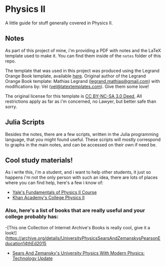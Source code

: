 # Physics II
A little guide for stuff generally covered in Physics II.

## Notes

As part of this project of mine, i'm providing a PDF with notes and the LaTeX template used to make it. You can find them inside of the `notes` folder of this repo. 

The template that was used in this project was produced using the Legrand Orange Book template, available [here](http://www.latextemplates.com/template/the-legrand-orange-book).
Original author of the Legrand Orange Book template: Mathias Legrand (legrand.mathias@gmail.com) with modifications by: Vel (vel@latextemplates.com). Give them some love!

The original license for this template is [CC BY-NC-SA 3.0 Deed](https://creativecommons.org/licenses/by-nc-sa/3.0/), All restrictions apply as far as i'm concerned, no Lawyer, but better safe than sorry.

## Julia Scripts

Besides the notes, there are a few scripts, written in the Julia programming language, that you might found useful. These scripts will mostly correspond to graphs in the main notes, and can be accessed on their own if need be.

## Cool study materials!

As i write this, i'm a student, and i want to help other students, it just so happens i'm not the only person with such an idea, there are lots of places where you can find help, here's a few i know of:

- [Yale's Fundamentals of Physics II Course](https://oyc.yale.edu/physics/phys-201/lecture-1)
- [Khan Academy's College Physics II](https://www.khanacademy.org/science/ap-physics-2)

### Also, here's a list of books that are really useful and your college probably has:
-[This one Collection of Internet Archive's Books is really cool, give it a look!](https://archive.org/details/UniversityPhysicsSearsAndZemanskysPearsonEducation14thEd2015
- [Sears And Zemansky's University Physics With Modern Physics: Technology Update](https://www.amazon.com/University-Physics-Modern-Technology-Update/dp/032189796X/ref=sr_1_1?crid=1YOH9C4SNB01H&dib=eyJ2IjoiMSJ9.ECP-gWSEfoGfpYTLNRV0aeohKrrOiQZgUo5teVlU6Yixn2JlSo1SDsbxmWQ7_x6Ti6A2jsyumhmzhPX55Q8CtiL5a56lHC-o7ORX0pRsjGhEz8QgcBVNGkZVzse6rDbxLIeMpSOyP51QmW4o7yAJsafIkomVFDBeK_G6R_tzl1JPv4pK0nynpHKyQiuOeNTXWskix-2bhRtmWeM5M5PikpPgtoT8lhw7t04PJuAY5mc.iDNcBtB6hi5SvdIzDrbBdfYC_t-K_gzaKJJNNWLLjhk&dib_tag=se&keywords=Sears+%26+Zemansky%27s+University+Physics&qid=1705694187&s=books&sprefix=sears+%26+zemansky%27s+university+physics%2Cstripbooks-intl-ship%2C151&sr=1-1)
